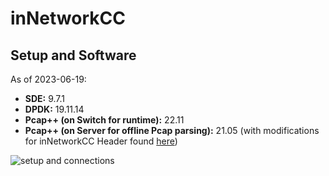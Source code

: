 # inNetworkCC

## Setup and Software
As of 2023-06-19:
* **SDE:** 9.7.1
* **DPDK:** 19.11.14
* **Pcap++ (on Switch for runtime):** 22.11
* **Pcap++ (on Server for offline Pcap parsing):** 21.05 (with modifications for inNetworkCC Header found [here](https://github.com/NUS-SNL/PcapPlusPlus/tree/f857878770a5cacdb2e3c44982cbfe7766a66745))

![setup and connections](./docs/setup.svg "Experiment Setup")
